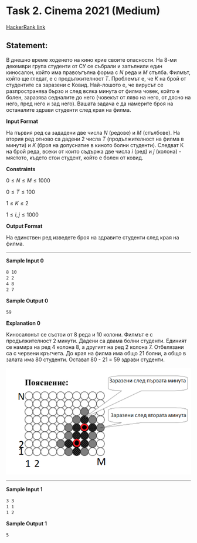 # Task 2. Cinema 2021 (Medium)

[HackerRank link](<https://www.hackerrank.com/contests/sda-hw-10-2021/challenges/cinema-2021>)

## Statement:

В днешно време ходенето на кино крие своите опасности. На 8-ми декември група студенти от СУ се събрали и запълнили един киносалон, който има правоъгълна форма с $N$ реда и $M$ стълба. Филмът, който ще гледат, е с продължителност $T$. Проблемът е, че $K$ на брой от студентите са заразени с Ковид. Най-лошото е, че вирусът се разпространява бързо и след всяка минута от филма човек, който е болен, заразява седналите до него (човекът от ляво на него, от дясно на него, пред него и зад него). Вашата задача е да намерите броя на останалите здрави студенти след края на филма.

**Input Format**

На първия ред са зададени две числа $N$ (редове) и $M$ (стълбове). На втория ред отново са дадени 2 числа $T$ (продължителност на филма в минути) и $K$ (броя на допуснатие в киното болни студенти). Следват K на брой реда, всеки от които съдържа две числа $i$ (ред) и $j$ (колона) - мястото, където стои студент, който е болен от ковид.

**Constraints**

$0\le N \le M\le 1000$

$0\le T\le 100$

$1 \le K\le 2$

$1 \le i, j\le 1000$

**Output Format**

На единствен ред изведете броя на здравите студенти след края на филма.

---

**Sample Input 0**

```
8 10
2 2
4 8
2 7
```

**Sample Output 0**

```
59
```

**Explanation 0**

Киносалонът се състои от 8 реда и 10 колони. Филмът е с продължителност 2 минути. Дадени са двама болни студенти. Единият се намира на ред 4 колона 8, а другият на ред 2 колона 7. Отбелязани са с червени кръгчета. До края на филма има общо 21 болни, а общо в залата има 80 студенти. Остават 80 - 21 = 59 здрави студенти.

![Visual explanation 0](../../assets/h10-2-image1.png)

---

**Sample Input 1**

```
3 3
1 1
1 2
```

**Sample Output 1**

```
5
```